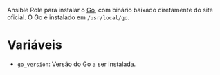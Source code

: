 Ansible Role para instalar o [Go](https://golang.org/), com binário baixado
diretamente do site oficial. O Go é instalado em `/usr/local/go`.

# Variáveis

- `go_version`: Versão do Go a ser instalada.
